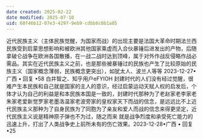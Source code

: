 ```yaml
---
date created: 2025-02-22
date modified: 2025-07-10
uid: 60f46b12-07e3-4297-9eb9-cdbb6c0b1a85
---
```


近代民族主义（主体民族觉醒，为国家而战）的出现主要是法国大革命时期法兰西民族受到启蒙思想影响和被欧洲其他国家乘虚而入合伙暴锤后进发出的产物，后随拿破仑战争在欧洲各国散播，在一战二战时达到顶峰，属于对外作战反侵略作战必需品。其实在近代民族主义之前，也是那些被暴锤过的民族也产生了比较原始的民族主义（国家概念薄弱，民族概念更突出），如犹太人、波兰人等等 2023-12-27•广西 • 回复 •58 白井智之、知乎用户eFYIOH 封建时代的人们没有经过觉醒，很难产生本民族和自己就是国家的主人的意识，经过启蒙运动天赋人权的启发后，个体才认为自己的利益是和本民族本国是一致的，封建时代那种为了老赵家老李家老朱家老爱新觉罗家老墨洛温家老波旁家的皇权家天下而战的信念，是远远比不上近代民族主义那种为了自身民族为了同胞为了亲友和爱人而战的信念来得更坚定，近代民族主义说是精神原子弹也不为过，随之而来 就是战争烈度和承受死亡能力的迅速上升，打出了人类战争史上前所未有的伤亡效果。2023-12-28•广西 • 回复 •25

